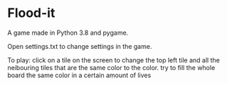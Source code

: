# Flood-it
A game made in Python 3.8 and pygame. 

Open settings.txt to change settings in the game. 

To play: click on a tile on the screen to change the top left tile and all the neibouring tiles that are the same color to the color.
         try to fill the whole board the same color in a certain amount of lives
